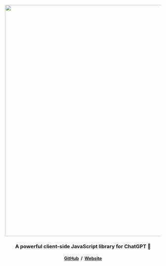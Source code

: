 <div align="center">
<br />

<a href="https://chatgpt.js.org">
<picture>
    <source media="(prefers-color-scheme: dark)" srcset="https://raw.githubusercontent.com/chatgptjs/chatgpt.js/main/media/images/chatgpt.js-logo-dark-mode-5995x619.png">
    <img width=747 src="https://raw.githubusercontent.com/chatgptjs/chatgpt.js/main/media/images/chatgpt.js-logo-light-mode-5995x619.png">
</picture>
</a>

### A powerful client-side JavaScript library for ChatGPT 🤖

#### [GitHub](https://github.com/KudoAI/chatgpt.js) &nbsp;/ &nbsp;[Website](https://chatgpt.js.org)

</div>
